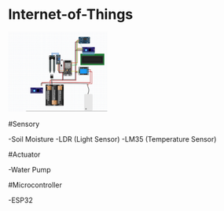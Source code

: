 # Internet-of-Things
<img src="https://github.com/WasiatD/Internet-of-Things/blob/main/Screenshot%202024-06-16%20142145.png" width="40%" />  

#Sensory

-Soil Moisture 
-LDR (Light Sensor)
-LM35 (Temperature Sensor)

#Actuator

-Water Pump

#Microcontroller

-ESP32
